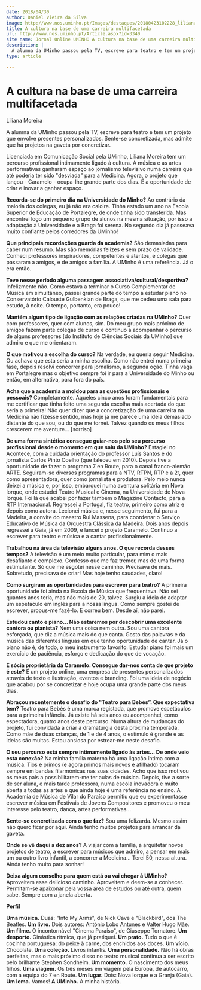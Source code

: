 ```yaml
---
date: 2018/04/30
author: Daniel Vieira da Silva
image: http://www.nos.uminho.pt/Images/destaques/20180423102228_lilianamoreira.jpg
title: A cultura na base de uma carreira multifacetada
url: http://www.nos.uminho.pt/Article.aspx?id=3340
site name: Jornal Online UMINHO A cultura na base de uma carreira multifacetada
description: |
  A alumna da UMinho passou pela TV, escreve para teatro e tem um projeto que envolve presentes personalizados. Sente-se concretizada, mas admite que há projetos na gaveta por concretizar.
type: article

---
```

# A cultura na base de uma carreira multifacetada




Liliana Moreira

A alumna da UMinho passou pela TV, escreve para teatro e tem um projeto que envolve presentes personalizados. Sente-se concretizada, mas admite que há projetos na gaveta por concretizar.

Licenciada em Comunicação Social pela UMinho, Liliana Moreira tem um percurso profissional intimamente ligado à cultura. A música e as artes performativas ganharam espaço ao jornalismo televisivo numa carreira que até poderia ter sido "desviada" para a Medicina. Agora, o projeto que lançou - Caramelo - ocupa-lhe grande parte dos dias. É a oportunidade de criar e inovar a ganhar espaço.

**Recorda-se do primeiro dia na Universidade do Minho?** 
Ao contrário da maioria dos colegas, eu já não era caloira. Tinha estado um ano na Escola Superior de Educação de Portalegre, de onde tinha sido transferida. Mas encontrei logo um pequeno grupo de alunos na mesma situação, por isso a adaptação à Universidade e a Braga foi serena. No segundo dia já passeava muito confiante pelos corredores da UMinho!

**Que principais recordações guarda da academia?** 
São demasiadas para caber num resumo. Mas são memórias felizes e sem prazo de validade. Conheci professores inspiradores, competentes e atentos, e colegas que passaram a amigos, e de amigos a família. A UMinho é uma referência. Já o era então.

**Teve nesse período alguma passagem associativa/cultural/desportiva?** 
Infelizmente não. Como estava a terminar o Curso Complementar de Música em simultâneo, passei grande parte do tempo a estudar piano no Conservatório Calouste Gulbenkian de Braga, que me cedeu uma sala para estudo, à noite. O tempo, portanto, era pouco!

**Mantém algum tipo de ligação com as relações criadas na UMinho?** 
Quer com professores, quer com alunos, sim. Do meu grupo mais próximo de amigos fazem parte colegas de curso e continuo a acompanhar o percurso de alguns professores [do Instituto de Ciências Sociais da UMinho] que admiro e que me orientaram.

**O que motivou a escolha do curso?** 
Na verdade, eu queria seguir Medicina. Ou achava que esta seria a minha escolha. Como não entrei numa primeira fase, depois resolvi concorrer para jornalismo, a segunda oção. Tinha vaga em Portalegre mas o objetivo sempre foi ir para a Universidade do Minho ou então, em alternativa, para fora do país.

**Acha que a academia a moldou para as questões profissionais e pessoais?** 
Completamente. Aqueles cinco anos foram fundamentais para me certificar que tinha feito uma segunda escolha mais acertada do que seria a primeira! Não quer dizer que a concretização de uma carreira na Medicina não fizesse sentido, mas hoje já me parece uma ideia demasiado distante do que sou, ou do que me tornei. Talvez quando os meus filhos crescerem me aventure... [sorriso]

**De uma forma sintética consegue guiar-nos pelo seu percurso profissional desde o momento em que saiu da UMinho?** 
Estagiei no Acontece, com a cuidada orientação do professor Luís Santos e do jornalista Carlos Pinto Coelho (que faleceu em 2010). Depois tive a oportunidade de fazer o programa 7 en Route, para o canal franco-alemão ARTE. Seguiram-se diversos programas para a NTV, RTPN, RTP e a 2:, quer como apresentadora, quer como jornalista e produtora. Pelo meio nunca deixei a música e, por isso, embarquei numa aventura solitária em Nova Iorque, onde estudei Teatro Musical e Cinema, na Universidade de Nova Iorque. Foi lá que acabei por fazer também o Magazine Contacto, para a RTP Internacional. Regressei a Portugal, fiz teatro, primeiro como atriz e depois como autora. Lecionei música e, nesse seguimento, fui para a Madeira, a convite do maestro Rui Massena, para coordenar o Serviço Educativo de Música da Orquestra Clássica da Madeira. Dois anos depois regressei a Gaia, já em 2009, e lancei o projeto Caramelo. Continuo a escrever para teatro e música e a cantar profissionalmente.

**Trabalhou na área da televisão alguns anos. O que recorda desses tempos?** 
A televisão é um meio muito particular, para mim o mais desafiante e complexo. Confesso que me faz tremer, mas de uma forma estimulante. Só que me esgotei nesse caminho. Precisava de mais. Sobretudo, precisava de criar! Mas hoje tenho saudades, claro!

**Como surgiram as oportunidades para escrever para teatro?** 
A primeira oportunidade foi ainda na Escola de Música que frequentava. Não sei quantos anos teria, mas não mais de 20, talvez. Surgiu a ideia de adaptar um espetáculo em inglês para a nossa língua. Como sempre gostei de escrever, propus-me fazê-lo. E correu bem. Desde aí, não parei.

**Estudou canto e piano… Não estaremos por descobrir uma excelente cantora ou pianista?** 
Nem uma coisa nem outra. Sou uma cantora esforçada, que diz a música mais do que canta. Gosto das palavras e da música das diferentes línguas em que tenho oportunidade de cantar. Já o piano não é, de todo, o meu instrumento favorito. Estudar piano foi mais um exercício de paciência, esforço e dedicação do que de vocação.

**É sócia proprietária da Caramelo. Consegue dar-nos conta de que projeto é este?** 
É um projeto online, uma empresa de presentes personalizados através de texto e ilustração, eventos e branding. Foi uma ideia de negócio que acabou por se concretizar e hoje ocupa uma grande parte dos meus dias.

**Abraçou recentemente o desafio do "Teatro para Bebés”. Que expectativa tem?** 
Teatro para Bebés é uma marca registada, que promove espetáculos para a primeira infância. Já existe há seis anos eu acompanhei, como espectadora, quatro anos deste percurso. Numa altura de mudanças do projeto, fui convidada a criar a dramaturgia desta próxima temporada. Como mãe de duas crianças, de 1 e de 4 anos, o estímulo é grande e as ideias são muitas. Estou ansiosa por estrear-me neste desafio.

**O seu percurso está sempre intimamente ligado às artes… De onde veio esta conexão?** 
Na minha família materna há uma ligação íntima com a música. Tios e primos (e agora primos mais novos e afilhado) tocaram sempre em bandas filarmónicas nas suas cidades. Acho que isso motivou os meus pais a possibilitarem-me ter aulas de música. Depois, tive a sorte de ser aluna, e mais tarde professora, numa escola inovadora e muito aberta a todas as artes e que ainda hoje é uma referência no ensino. A Academia de Música de Vilar do Paraíso permitiu que eu experimentasse escrever música em Festivais de Jovens Compositores e promoveu o meu interesse pelo teatro, dança, artes performativas...

**Sente-se concretizada com o que faz?** 
Sou uma felizarda. Mesmo assim não quero ficar por aqui. Ainda tenho muitos projetos para arrancar da gaveta.

**Onde se vê daqui a dez anos?** 
A viajar com a família, a arquitetar novos projetos de teatro, a escrever para músicos que admiro, a pensar em mais um ou outro livro infantil, a concorrer a Medicina... Terei 50, nessa altura. Ainda tenho muito para sonhar!

**Deixa algum conselho para quem está ou vai chegar à UMinho?** 
Aproveitem esse delicioso caminho. Aproveitem e deem-se a conhecer. Permitam-se apaixonar pela vossa área de estudos ou até outra, quem sabe. Sempre com a janela aberta.



**Perfil** 

**Uma música.**  Duas: "Into My Arms", de Nick Cave e "Blackbird", dos The Beatles.
**Um livro.**  Dois autores: António Lobo Antunes e Valter Hugo Mãe.
**Um filme.**  O incontornável "Cinema Paraíso", de Giuseppe Tornatore.
**Um desporto.**  Ginástica rítmica, que já pratiquei.
**Um prato.**  Tudo o que é cozinha portuguesa: do peixe à carne, dos enchidos aos doces.
**Um vício.**  Chocolate.
**Uma coleção.**  Livros infantis.
**Uma personalidade.**  Não há obras perfeitas, mas o mais próximo disso no teatro musical continua a ser escrito pelo
brilhante Stephen Sondheim.
**Um momento.**  O nascimento dos meus filhos.
**Uma viagem.**  Os três meses em viagem pela Europa, de autocarro, com a equipa do 7 en Route.
**Um lugar.** Dois: Nova Iorque e a Granja (Gaia).
**Um lema.**  Vamos!
**A UMinho.** A minha história.
